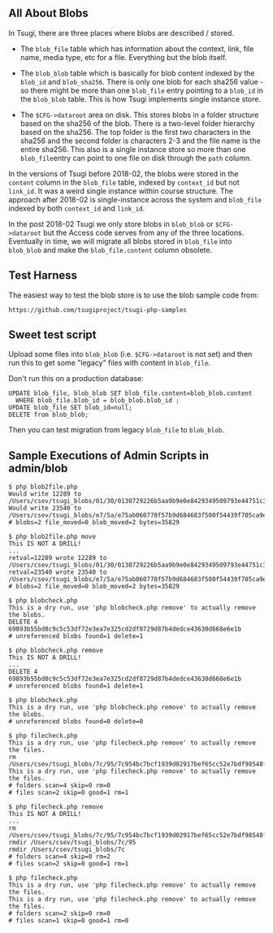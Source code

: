 
All About Blobs
---------------

In Tsugi, there are three places where blobs are described / stored.

* The `blob_file` table which has information about the context, link, file name,
media type, etc for a file.  Everything but the blob itself.

* The `blob_blob` table which is basically for blob content indexed by the `blob_id`
and `blob_sha256`.   There is only one blob for each sha256 value - so there might be
more than one `blob_file` entry pointing to a `blob_id` in the `blob_blob` table.
This is how Tsugi implements single instance store.

* The `$CFG->dataroot` area on disk.  This stores blobs in a folder structure based
on the sha256 of the blob.  There is a two-level folder hierarchy based on the sha256.
The top folder is the first two characters in the sha256 and the second folder is characters
2-3 and the file name is the entire sha256.  This also is a single instance store
so more than one `blob_file`entry can point to one file on disk through the `path` column.

In the versions of Tsugi before 2018-02, the blobs were stored in the `content` column
in the `blob_file` table, indexed by `context_id` but not `link_id`.  It was a weird
single instance within course structure.  The approach after 2018-02 is single-instance
across the system and `blob_file` indexed by both `context_id` and `link_id`.

In the post 2018-02 Tsugi we only store blobs in `blob_blob` or `$CFG->dataroot` but
the Access code serves from any of the three locations.   Eventually in time, we will
migrate all blobs stored in `blob_file` into `blob_blob` and make the `blob_file.content`
column obsolete.

Test Harness
------------

The easiest way to test the blob store is to use the blob sample code from:

    https://github.com/tsugiproject/tsugi-php-samples

Sweet test script
-----------------

Upload some files into `blob_blob` (i.e. `$CFG->dataroot` is not set) and then 
run this to get some "legacy" files with content in `blob_file`.

Don't run this on a production database:

    UPDATE blob_file, blob_blob SET blob_file.content=blob_blob.content
      WHERE blob_file.blob_id = blob_blob.blob_id ;
    UPDATE blob_file SET blob_id=null; 
    DELETE from blob_blob;

Then you can test migration from legacy `blob_file` to `blob_blob`.

Sample Executions of Admin Scripts in admin/blob
------------------------------------------------

    $ php blob2file.php 
    Would write 12289 to /Users/csev/tsugi_blobs/01/30/0130729226b5aa9b9e0e8429349509793e44751c3b8d8da1319122a267eb0994
    Would write 23540 to /Users/csev/tsugi_blobs/e7/5a/e75ab060770f57b9d684683f500f54439f705ca9ecddf041a09aa5600ac66677
    # blobs=2 file_moved=0 blob_moved=2 bytes=35829

    $ php blob2file.php move
    This IS NOT A DRILL!
    ...
    retval=12289 wrote 12289 to /Users/csev/tsugi_blobs/01/30/0130729226b5aa9b9e0e8429349509793e44751c3b8d8da1319122a267eb0994
    retval=23540 wrote 23540 to /Users/csev/tsugi_blobs/e7/5a/e75ab060770f57b9d684683f500f54439f705ca9ecddf041a09aa5600ac66677
    # blobs=2 file_moved=0 blob_moved=2 bytes=35829

    $ php blobcheck.php
    This is a dry run, use 'php blobcheck.php remove' to actually remove the blobs.
    DELETE 4 69893b55bd8c9c5c53df72e3ea7e325cd2df8729d87b4dedce43630d668e6e1b
    # unreferenced blobs found=1 delete=1

    $ php blobcheck.php remove
    This IS NOT A DRILL!
    ...
    DELETE 4 69893b55bd8c9c5c53df72e3ea7e325cd2df8729d87b4dedce43630d668e6e1b
    # unreferenced blobs found=1 delete=1

    $ php blobcheck.php 
    This is a dry run, use 'php blobcheck.php remove' to actually remove the blobs.
    # unreferenced blobs found=0 delete=0

    $ php filecheck.php 
    This is a dry run, use 'php filecheck.php remove' to actually remove the files.
    rm /Users/csev/tsugi_blobs/7c/95/7c954bc7bcf1939d02917bef65cc52e7bdf98548f526218ef633152934334967
    This is a dry run, use 'php filecheck.php remove' to actually remove the files.
    # folders scan=4 skip=0 rm=0
    # files scan=2 skip=0 good=1 rm=1

    $ php filecheck.php remove
    This IS NOT A DRILL!
    ...
    rm /Users/csev/tsugi_blobs/7c/95/7c954bc7bcf1939d02917bef65cc52e7bdf98548f526218ef633152934334967
    rmdir /Users/csev/tsugi_blobs/7c/95
    rmdir /Users/csev/tsugi_blobs/7c
    # folders scan=4 skip=0 rm=2
    # files scan=2 skip=0 good=1 rm=1

    $ php filecheck.php 
    This is a dry run, use 'php filecheck.php remove' to actually remove the files.
    This is a dry run, use 'php filecheck.php remove' to actually remove the files.
    # folders scan=2 skip=0 rm=0
    # files scan=1 skip=0 good=1 rm=0

